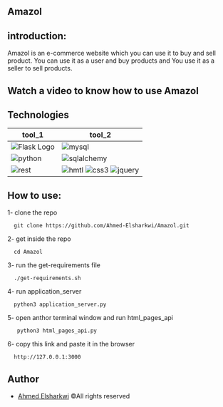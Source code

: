 
## Amazol

## introduction:
Amazol is an e-commerce website which you can use it to buy and sell product.
You can use it as a user and buy products and You use it as a seller to sell products.

## Watch a video to know how to use Amazol


## Technologies
| tool_1 | tool_2 |
|--------|--------|
| ![Flask Logo](https://img.shields.io/badge/Flask-000000?style=for-the-badge&logo=flask&logoColor=white) | ![mysql](https://img.shields.io/badge/MySQL-00000F?style=for-the-badge&logo=mysql&logoColor=white) |
| ![python](https://img.shields.io/badge/Python-3776AB?style=for-the-badge&logo=python&logoColor=white)| ![sqlalchemy](https://res.cloudinary.com/lwgatsby/f_auto/www/uploads/2020/01/sqla_logo.png)
| ![rest](https://www.diduenjoy.com/assets/home/integrations/rest-api-logo-860fda312cc922cddb94081c1fb0c0442777b596dbae3fedada2bed7c5232193.png) | ![hmtl](https://img.shields.io/badge/HTML-239120?style=for-the-badge&logo=html5&logoColor=white) ![css3](https://img.shields.io/badge/CSS-239120?&style=for-the-badge&logo=css3&logoColor=white) ![jquery](https://img.shields.io/badge/jQuery-0769AD?style=for-the-badge&logo=jquery&logoColor=white)|

## How to use:
1- clone the repo
```shell
  git clone https://github.com/Ahmed-Elsharkwi/Amazol.git
```

2- get inside the repo
```shell
  cd Amazol
```

3- run the get-requirements file
```shell
  ./get-requirements.sh
```

4- run application_server
```shell
  python3 application_server.py
```

5- open anthor terminal window and run html_pages_api
```shell
   python3 html_pages_api.py
```

6- copy this link and paste it in the browser
```shell
  http://127.0.0.1:3000
```

## Author

- [Ahmed Elsharkwi](https://github.com/Ahmed-Elsharkwi) ©All rights reserved


